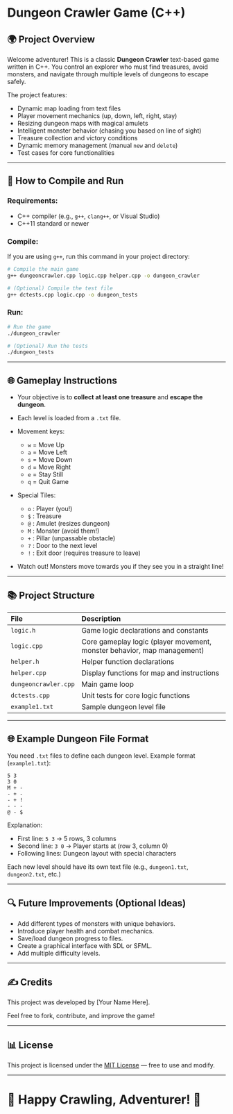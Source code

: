 # Dungeon Crawler Game (C++)

## 🌍 Project Overview
Welcome adventurer! This is a classic **Dungeon Crawler** text-based game written in C++. You control an explorer who must find treasures, avoid monsters, and navigate through multiple levels of dungeons to escape safely.

The project features:
- Dynamic map loading from text files
- Player movement mechanics (up, down, left, right, stay)
- Resizing dungeon maps with magical amulets
- Intelligent monster behavior (chasing you based on line of sight)
- Treasure collection and victory conditions
- Dynamic memory management (manual `new` and `delete`)
- Test cases for core functionalities

---

## 🔧 How to Compile and Run
### Requirements:
- C++ compiler (e.g., `g++`, `clang++`, or Visual Studio)
- C++11 standard or newer

### Compile:
If you are using `g++`, run this command in your project directory:
```bash
# Compile the main game
g++ dungeoncrawler.cpp logic.cpp helper.cpp -o dungeon_crawler

# (Optional) Compile the test file
g++ dctests.cpp logic.cpp -o dungeon_tests
```

### Run:
```bash
# Run the game
./dungeon_crawler

# (Optional) Run the tests
./dungeon_tests
```

---

## 🌐 Gameplay Instructions
- Your objective is to **collect at least one treasure** and **escape the dungeon**.
- Each level is loaded from a `.txt` file.
- Movement keys:
  - `w` = Move Up
  - `a` = Move Left
  - `s` = Move Down
  - `d` = Move Right
  - `e` = Stay Still
  - `q` = Quit Game

- Special Tiles:
  - `o` : Player (you!)
  - `$` : Treasure
  - `@` : Amulet (resizes dungeon)
  - `M` : Monster (avoid them!)
  - `+` : Pillar (unpassable obstacle)
  - `?` : Door to the next level
  - `!` : Exit door (requires treasure to leave)

- Watch out! Monsters move towards you if they see you in a straight line!

---

## 📚 Project Structure
| File | Description |
|:----|:------------|
| `logic.h` | Game logic declarations and constants |
| `logic.cpp` | Core gameplay logic (player movement, monster behavior, map management) |
| `helper.h` | Helper function declarations |
| `helper.cpp` | Display functions for map and instructions |
| `dungeoncrawler.cpp` | Main game loop |
| `dctests.cpp` | Unit tests for core logic functions |
| `example1.txt` | Sample dungeon level file |

---

## 🌐 Example Dungeon File Format
You need `.txt` files to define each dungeon level.
Example format (`example1.txt`):
```
5 3
3 0
M + -
- + -
- + !
- - -
@ - $
```
Explanation:
- First line: `5 3` -> 5 rows, 3 columns
- Second line: `3 0` -> Player starts at (row 3, column 0)
- Following lines: Dungeon layout with special characters

Each new level should have its own text file (e.g., `dungeon1.txt`, `dungeon2.txt`, etc.)

---

## 🔍 Future Improvements (Optional Ideas)
- Add different types of monsters with unique behaviors.
- Introduce player health and combat mechanics.
- Save/load dungeon progress to files.
- Create a graphical interface with SDL or SFML.
- Add multiple difficulty levels.

---

## ✍️ Credits
This project was developed by [Your Name Here].

Feel free to fork, contribute, and improve the game!

---

## 📊 License
This project is licensed under the [MIT License](LICENSE) — free to use and modify.

---

# 🎉 Happy Crawling, Adventurer! 🗿

